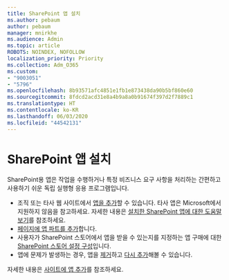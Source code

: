 ```yaml
---
title: SharePoint 앱 설치
ms.author: pebaum
author: pebaum
manager: mnirkhe
ms.audience: Admin
ms.topic: article
ROBOTS: NOINDEX, NOFOLLOW
localization_priority: Priority
ms.collection: Adm_O365
ms.custom:
- "9003051"
- "5796"
ms.openlocfilehash: 8b93571afc4851e1fb1e873438da90b5bf860e60
ms.sourcegitcommit: 8fdcd2acd31e8a4b9a8a0b91674f397d2f7889c1
ms.translationtype: HT
ms.contentlocale: ko-KR
ms.lasthandoff: 06/03/2020
ms.locfileid: "44542131"
---
```

# <a name="install-sharepoint-apps"></a>SharePoint 앱 설치

SharePoint용 앱은 작업을 수행하거나 특정 비즈니스 요구 사항을 처리하는 간편하고 사용하기 쉬운 독립 실행형 응용 프로그램입니다.

- 조직 또는 타사 웹 사이트에서 [앱을 추가](https://support.microsoft.com/office/add-an-app-to-a-site-ef9c0dbd-7fe1-4715-a1b0-fe3bc81317cb)할 수 있습니다. 타사 앱은 Microsoft에서 지원하지 않음을 참고하세요. 자세한 내용은 [설치한 SharePoint 앱에 대한 도움말 보기](https://support.office.com/article/get-help-for-a-sharepoint-app-you-installed-fd98af7f-6af0-4573-8360-8f5631c6ab21)를 참조하세요.
-   [페이지에 앱 파트를 추가](https://support.microsoft.com/office/add-an-app-part-to-a-classic-page-6f06c0b7-44b8-4c69-b4ad-85197eee8d78)합니다.
-   사용자가 SharePoint 스토어에서 앱을 받을 수 있는지를 지정하는 앱 구매에 대한 [SharePoint 스토어 설정 구성](https://docs.microsoft.com/sharepoint/configure-sharepoint-store-settings)입니다.
-   앱에 문제가 발생하는 경우, 앱을 [제거](https://support.microsoft.com/office/remove-an-app-from-a-site-03198d1b-c33b-498d-9469-af641a587d6c)하고 [다시 추가](https://support.microsoft.com/office/add-an-app-to-a-site-ef9c0dbd-7fe1-4715-a1b0-fe3bc81317cb)해볼 수 있습니다.

자세한 내용은 [사이트에 앱 추가](https://support.microsoft.com/office/add-an-app-to-a-site-ef9c0dbd-7fe1-4715-a1b0-fe3bc81317cb)를 참조하세요.